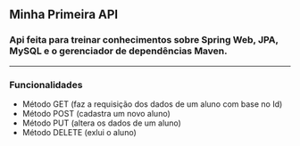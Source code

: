## **Minha Primeira API** 

### Api feita para treinar conhecimentos sobre **Spring Web**, **JPA**, MySQL e o gerenciador de dependências **Maven**.
--------------------------------------------
### **Funcionalidades**

- Método GET (faz a requisição dos dados de um aluno com base no Id)
- Método POST (cadastra um novo aluno)
- Método PUT (altera os dados de um aluno)
- Método DELETE (exlui o aluno)


